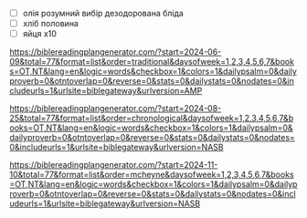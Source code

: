 - [ ] олія розумний вибір дезодорована бліда
- [ ] хліб половина
- [ ] яйця х10

https://biblereadingplangenerator.com/?start=2024-06-09&total=77&format=list&order=traditional&daysofweek=1,2,3,4,5,6,7&books=OT,NT&lang=en&logic=words&checkbox=1&colors=1&dailypsalm=0&dailyproverb=0&otntoverlap=0&reverse=0&stats=0&dailystats=0&nodates=0&includeurls=1&urlsite=biblegateway&urlversion=AMP

https://biblereadingplangenerator.com/?start=2024-08-25&total=77&format=list&order=chronological&daysofweek=1,2,3,4,5,6,7&books=OT,NT&lang=en&logic=words&checkbox=1&colors=1&dailypsalm=0&dailyproverb=0&otntoverlap=0&reverse=0&stats=0&dailystats=0&nodates=0&includeurls=1&urlsite=biblegateway&urlversion=NASB

https://biblereadingplangenerator.com/?start=2024-11-10&total=77&format=list&order=mcheyne&daysofweek=1,2,3,4,5,6,7&books=OT,NT&lang=en&logic=words&checkbox=1&colors=1&dailypsalm=0&dailyproverb=0&otntoverlap=0&reverse=0&stats=0&dailystats=0&nodates=0&includeurls=1&urlsite=biblegateway&urlversion=NASB
